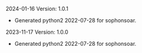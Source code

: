 2024-01-16 Version: 1.0.1
- Generated python2 2022-07-28 for sophonsoar.

2023-11-17 Version: 1.0.0
- Generated python2 2022-07-28 for sophonsoar.

